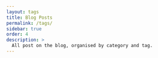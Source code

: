 ```yaml
---
layout: tags
title: Blog Posts
permalink: /tags/
sidebar: true
order: 4
description: >
  All post on the blog, organised by category and tag.
---
```

